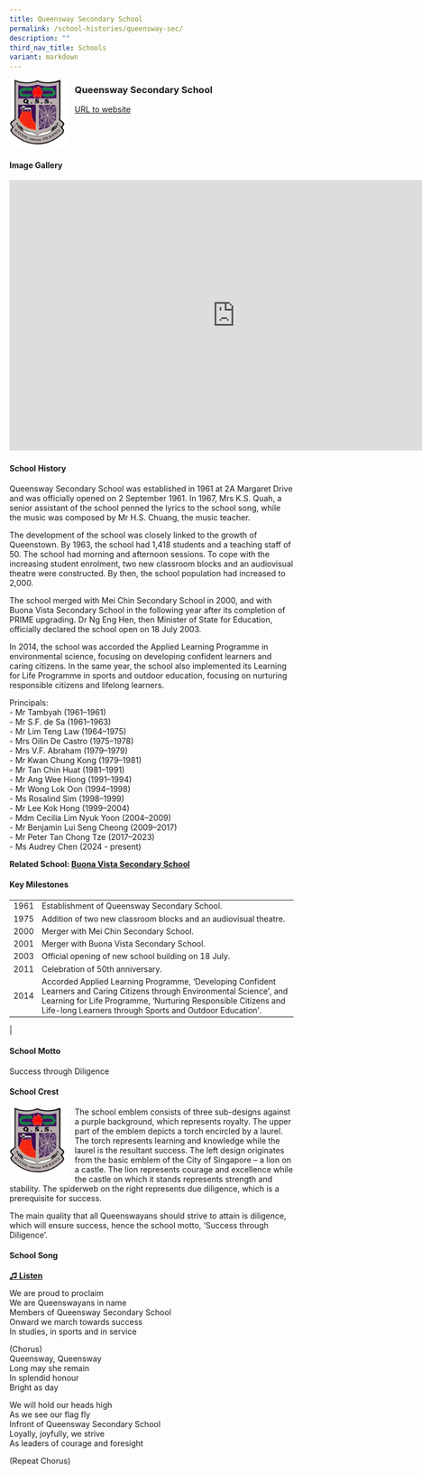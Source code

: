 ```yaml
---
title: Queensway Secondary School
permalink: /school-histories/queensway-sec/
description: ""
third_nav_title: Schools
variant: markdown
---
```

<img align="left" style="width:20%;margin-right:15px;" src="/images/queenswaysec1.jpg">

### **Queensway Secondary School**
[URL to website](https://www.queenswaysec.moe.edu.sg/)

<br clear="left">

#### **Image Gallery**
<iframe src="https://docs.google.com/presentation/d/e/2PACX-1vT0M2aTUrYPsWn5FqWsU04dKoepvPgQnYGNNTgs3WB0XnrdA8ZyhxOK04712aldJmEEqbJhODYSbDaZ/embed?start=false&amp;loop=true&amp;delayms=5000" frameborder="0" width="800" height="479" allowfullscreen="true"></iframe>


#### **School History**
Queensway Secondary School was established in 1961 at 2A Margaret Drive and was officially opened on 2 September 1961. In 1967, Mrs K.S. Quah, a senior assistant of the school penned the lyrics to the school song, while the music was composed by Mr H.S. Chuang, the music teacher.&nbsp;

The development of the school was closely linked to the growth of Queenstown. By 1963, the school had 1,418 students and a teaching staff of 50. The school had morning and afternoon sessions. To cope with the increasing student enrolment, two new classroom blocks and an audiovisual theatre were constructed. By then, the school population had increased to 2,000.

The school merged with Mei Chin Secondary School in 2000, and with Buona Vista Secondary School in the following year after its completion of PRIME upgrading. Dr Ng Eng Hen, then Minister of State for Education, officially declared the school open on 18 July 2003.

In 2014, the school was accorded the Applied Learning Programme in environmental science, focusing on developing confident learners and caring citizens. In the same year, the school also implemented its Learning for Life Programme in sports and outdoor education, focusing on nurturing responsible citizens and lifelong learners.

Principals:<br>
\- Mr Tambyah (1961–1961)<br>
\- Mr S.F. de Sa (1961–1963)<br>
\- Mr Lim Teng Law (1964–1975)<br>
\- Mrs Oilin De Castro (1975–1978)<br>
\- Mrs V.F. Abraham (1979–1979)<br>
\- Mr Kwan Chung Kong (1979–1981)<br>
\- Mr Tan Chin Huat (1981–1991)<br>
\- Mr Ang Wee Hiong (1991–1994)<br>
\- Mr Wong Lok Oon (1994–1998)<br>
\- Ms Rosalind Sim (1998–1999)<br>
\- Mr Lee Kok Hong (1999–2004)<br>
\- Mdm Cecilia Lim Nyuk Yoon (2004–2009)<br>
\- Mr Benjamin Lui Seng Cheong (2009–2017)<br>
\- Mr Peter Tan Chong Tze (2017–2023)<br>
\- Ms Audrey Chen (2024 - present) 

**Related School: [Buona Vista Secondary School](/school-histories/buona-vista-sec/)**

#### **Key Milestones**

|  |  |
|:---:|---|
| 1961 | Establishment of Queensway Secondary School. |
| 1975 | Addition of two new classroom blocks and an audiovisual theatre. |
| 2000 | Merger with Mei Chin Secondary School. |
| 2001 | Merger with Buona Vista Secondary School. |
| 2003 | Official opening of new school building on 18 July. |
| 2011 | Celebration of 50th anniversary. |
| 2014 | Accorded Applied Learning Programme, ‘Developing Confident Learners and Caring Citizens through Environmental Science’, and Learning for Life Programme, ‘Nurturing Responsible Citizens and Life-long Learners through Sports and Outdoor Education’. |
|

#### **School Motto**
Success through Diligence

#### **School Crest**
<img align="left" style="width:20%;margin-right:15px;" src="/images/queenswaysec1.jpg">

The school emblem consists of three sub-designs against a purple background, which represents royalty. The upper part of the emblem depicts a torch encircled by a laurel. The torch represents learning and knowledge while the laurel is the resultant success. The left design originates from the basic emblem of the City of Singapore – a lion on a castle. The lion represents courage and excellence while the castle on which it stands represents strength and stability. The spiderweb on the right represents due diligence, which is a prerequisite for success.

The main quality that all Queenswayans should strive to attain is diligence, which will ensure success, hence the school motto, ‘Success through Diligence’.

#### **School Song**
<a target="\_blank" href="https://drive.google.com/file/d/1cDk9n7eI23jF_OxxXd2z1LgKUnrt62Vq/view?usp=share_link">**♫ Listen**</a>

We are proud to proclaim<br>
We are Queenswayans in name<br>
Members of Queensway Secondary School<br>
Onward we march towards success<br>
In studies, in sports and in service

(Chorus)<br>
Queensway, Queensway<br>
Long may she remain<br>
In splendid honour<br>
Bright as day

We will hold our heads high<br>
As we see our flag fly<br>
Infront of Queensway Secondary School<br>
Loyally, joyfully, we strive<br>
As leaders of courage and foresight

(Repeat Chorus)